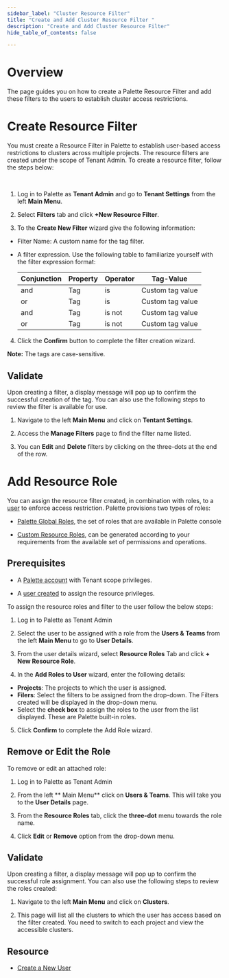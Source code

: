 ```yaml
---
sidebar_label: "Cluster Resource Filter"
title: "Create and Add Cluster Resource Filter "
description: "Create and Add Cluster Resource Filter"
hide_table_of_contents: false

---
```


# Overview

The page guides you on how to create a Palette Resource Filter and add these filters to the users to establish cluster access restrictions.

# Create Resource Filter

You must create a Resource Filter in Palette to establish user-based access restrictions to clusters across multiple projects. The resource filters are created under the scope of Tenant Admin. To create a resource filter, follow the steps below:
 
<br />

1. Log in to Palette as **Tenant Admin** and go to **Tenant Settings** from the left **Main Menu**.


2. Select **Filters** tab and click **+New Resource Filter**.


3. To the **Create New Filter** wizard give the following information:
  * Filter Name: A custom name for the tag filter.
  * A filter expression. Use the following table to familiarize yourself with the filter expression format: 

    |Conjunction| Property| Operator| Tag-Value|
    |-------|-----|---------|------------------|
    |and    | Tag | is      | Custom  tag value|
    |or     | Tag | is      | Custom  tag value|
    |and    | Tag | is not  | Custom  tag value| 
    |or     | Tag | is not  | Custom  tag value|  
    
4. Click the **Confirm** button to complete the filter creation wizard.

**Note:** The tags are case-sensitive.

## Validate

Upon creating a filter, a display message will pop up to confirm the successful creation of the tag. You can also use the following steps to review the filter is available for use.

1. Navigate to the left **Main Menu** and click on **Tentant Settings**.

2. Access the **Manage Filters** page to find the filter name listed. 

3. You can **Edit** and **Delete** filters by clicking on the three-dots at the end of the row.

# Add Resource Role

You can assign the resource filter created, in combination with roles, to a [user](/user-management/new-user#createanewuser) to enforce access restriction. Palette provisions two types of roles:

* [Palette Global Roles](/user-management/palette-rbac/resource-scope-roles-permissions#paletteglobalresourceroles), the set of roles that are available in Palette console

* [Custom Resource Roles](/user-management/palette-rbac/resource-scope-roles-permissions#palettecustomresourceroles),  can be generated according to your requirements from the available set of permissions and operations. 

## Prerequisites

* A [Palette account](https://www.spectrocloud.com/get-started/) with Tenant scope privileges.

* A [user created](/user-management/new-user#createanewuser) to assign the resource privileges.

To assign the resource roles and filter to the user follow the below steps:
<br />

1. Log in to Palette as Tenant Admin


2. Select the user to be assigned with a role from the **Users & Teams** from the left **Main Menu** to go to **User Details**.


3. From the user details wizard, select **Resource Roles** Tab and click **+ New Resource Role**.


4. In the **Add Roles to User** wizard, enter the following details:
  * **Projects**: The projects to which the user is assigned.
  * **Filers**: Select the filters to be assigned from the drop-down. The Filters created will be displayed in the drop-down menu.
  * Select the **check box** to assign the roles to the user from the list displayed. These are Palette built-in roles.


5. Click **Confirm** to complete the Add Role wizard.

## Remove or Edit the Role 

To remove or edit an attached role:

1. Log in to Palette as Tenant Admin


2. From the left ** Main Menu** click on **Users & Teams**. This will take you to the **User Details** page.


3. From the **Resource Roles** tab, click the **three-dot** menu towards the role name.


4. Click **Edit** or **Remove** option from the drop-down menu.

## Validate

Upon creating a filter, a display message will pop up to confirm the successful role assignment. You can also use the following steps to review the roles created:

1. Navigate to the left **Main Menu** and click on **Clusters**.

2. This page will list all the clusters to which the user has access based on the filter created. You need to switch to each project and view the accessible clusters.

## Resource

* [Create a New User](/user-management/new-user#createanewuser)

